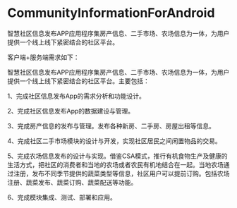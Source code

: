 # CommunityInformationForAndroid
智慧社区信息发布APP应用程序集房产信息、二手市场、农场信息为一体，为用户提供一个线上线下紧密结合的社区平台。


客户端+服务端需求如下：
 
智慧社区信息发布APP应用程序集房产信息、二手市场、农场信息为一体，为用户提供一个线上线下紧密结合的社区平台。主要包括：

1、完成社区信息发布App的需求分析和功能设计。

2、完成社区信息发布App的数据建设与管理。

3、完成房产信息的发布与管理。发布各种新房、二手房、房屋出租等信息。

4、完成社区二手市场模块的设计与开发，实现社区居民之间闲置物品的交易。

5、完成农场信息发布的设计与实现。借鉴CSA模式，推行有机食物生产及健康的生活方式，把社区的消费者和当地的农场或者农民有机地结合在一起。当地农场通过注册，发布不同季节提供的蔬菜类型等信息，社区用户可以提前订购。包括农场注册、蔬菜发布、蔬菜订购、蔬菜配送等功能。

6、完成模块集成、测试、部署和应用。

